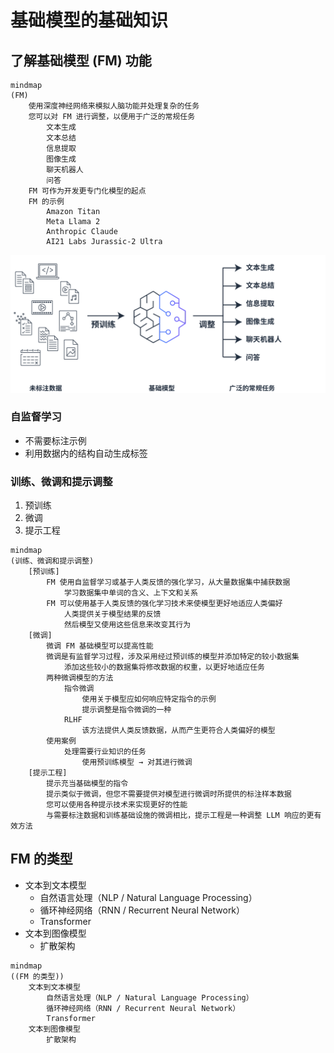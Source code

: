 # 基础模型的基础知识

## 了解基础模型 (FM) 功能

```mermaid
mindmap
(FM)
    使用深度神经网络来模拟人脑功能并处理复杂的任务
    您可以对 FM 进行调整，以便用于广泛的常规任务
        文本生成
        文本总结
        信息提取
        图像生成
        聊天机器人
        问答
    FM 可作为开发更专门化模型的起点
    FM 的示例
        Amazon Titan
        Meta Llama 2
        Anthropic Claude
        AI21 Labs Jurassic-2 Ultra
```

![基础模型](./基础模型.png)

### 自监督学习

* 不需要标注示例
* 利用数据内的结构自动生成标签

### 训练、微调和提示调整

1. 预训练
2. 微调
3. 提示工程

```mermaid
mindmap
(训练、微调和提示调整)
    [预训练]
        FM 使用自监督学习或基于人类反馈的强化学习，从大量数据集中捕获数据
            学习数据集中单词的含义、上下文和关系
        FM 可以使用基于人类反馈的强化学习技术来使模型更好地适应人类偏好
            人类提供关于模型结果的反馈
            然后模型又使用这些信息来改变其行为
    [微调]
        微调 FM 基础模型可以提高性能
        微调是有监督学习过程，涉及采用经过预训练的模型并添加特定的较小数据集
            添加这些较小的数据集将修改数据的权重，以更好地适应任务
        两种微调模型的方法
            指令微调
                使用关于模型应如何响应特定指令的示例
                提示调整是指令微调的一种
            RLHF
                该方法提供人类反馈数据，从而产生更符合人类偏好的模型
        使用案例
            处理需要行业知识的任务
                使用预训练模型 → 对其进行微调
    [提示工程]
        提示充当基础模型的指令
        提示类似于微调，但您不需要提供对模型进行微调时所提供的标注样本数据
        您可以使用各种提示技术来实现更好的性能
        与需要标注数据和训练基础设施的微调相比，提示工程是一种调整 LLM 响应的更有效方法
```

## FM 的类型

* 文本到文本模型
    * 自然语言处理（NLP / Natural Language Processing）
    * 循环神经网络（RNN / Recurrent Neural Network）
    * Transformer
* 文本到图像模型
    * 扩散架构

```mermaid
mindmap
((FM 的类型))
    文本到文本模型
        自然语言处理（NLP / Natural Language Processing）
        循环神经网络（RNN / Recurrent Neural Network）
        Transformer
    文本到图像模型
        扩散架构
```